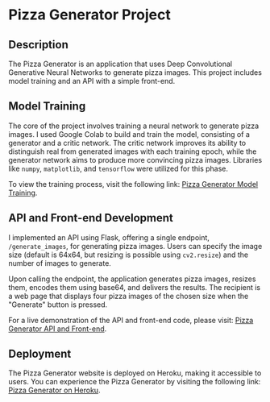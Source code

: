 # Pizza Generator Project

## Description

The Pizza Generator is an application that uses Deep Convolutional Generative Neural Networks to generate pizza images. This project includes model training and an API with a simple front-end.

## Model Training

The core of the project involves training a neural network to generate pizza images. I used Google Colab to build and train the model, consisting of a generator and a critic network. The critic network improves its ability to distinguish real from generated images with each training epoch, while the generator network aims to produce more convincing pizza images. Libraries like `numpy`, `matplotlib`, and `tensorflow` were utilized for this phase.

To view the training process, visit the following link: [Pizza Generator Model Training](model-training/pizza-image-generator-training.ipynb).

## API and Front-end Development

I implemented an API using Flask, offering a single endpoint, `/generate_images`, for generating pizza images. Users can specify the image size (default is 64x64, but resizing is possible using `cv2.resize`) and the number of images to generate.

Upon calling the endpoint, the application generates pizza images, resizes them, encodes them using base64, and delivers the results. The recipient is a web page that displays four pizza images of the chosen size when the "Generate" button is pressed.

For a live demonstration of the API and front-end code, please visit: [Pizza Generator API and Front-end](api/pizza-image-generator).

## Deployment

The Pizza Generator website is deployed on Heroku, making it accessible to users. You can experience the Pizza Generator by visiting the following link: [Pizza Generator on Heroku](https://pizza-generator-2b4db2d6c6e8.herokuapp.com/).
